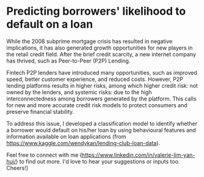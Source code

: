 Predicting borrowers' likelihood to default on a loan
==================================================

While the 2008 subprime mortgage crisis has resulted in negative implications, it has also generated growth opportunities for new players in the retail credit field. After the brief credit scarcity, a new internet company has thrived, such as Peer-to-Peer (P2P) Lending. 

Fintech P2P lenders have introduced many opportunities, such as improved speed, better customer experience, and reduced costs. However, P2P lending platforms results in higher risks, among which higher credit risk: not owned by the lenders, and systemic risks: due to the high interconnectedness among borrowers generated by the platform. This calls for new and more accurate credit risk models to protect consumers and preserve financial stability. 

To address this issue, I developed a classification model to identify whether a borrower would default on his/her loan by using behavioural features and information available on loan applications (from https://www.kaggle.com/wendykan/lending-club-loan-data). 

Feel free to connect with me (https://www.linkedin.com/in/valerie-lim-yan-hui/) to find out more. I'd love to hear your suggestions or inputs too. Cheers!]
